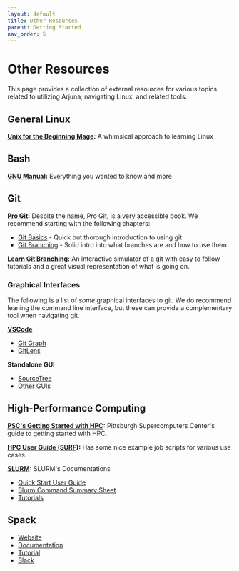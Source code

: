 ```yaml
---
layout: default
title: Other Resources
parent: Getting Started
nav_order: 5
---
```


# Other Resources

This page provides a collection of external resources for various topics related
to utilizing Arjuna, navigating Linux, and related tools.

## General Linux

**[Unix for the Beginning Mage]:** A whimsical approach to learning Linux

[Unix for the Beginning Mage]: https://lab46.g7n.org/_media/haas/ufbm.pdf

## Bash

**[GNU Manual](https://www.gnu.org/software/bash/manual/html_node/index.html):**
Everything you wanted to know and more

## Git

**[Pro Git](https://git-scm.com/book/en/v2):** Despite the name, Pro Git, is a
very accessible book. We recommend starting with the following chapters:

- [Git Basics] - Quick but thorough introduction to using git
- [Git Branching] - Solid intro into what branches are and how to use them

[Git Basics]: https://git-scm.com/book/en/v2/Git-Basics-Getting-a-Git-Repository
[Git Branching]: https://git-scm.com/book/en/v2/Git-Branching-Branches-in-a-Nutshell

**[Learn Git Branching]:** An interactive simulator of a git with easy to follow
tutorials and a great visual representation of what is going on.

[Learn Git Branching]: https://learngitbranching.js.org/

### Graphical Interfaces

The following is a list of *some* graphical interfaces to git. We do recommend
leaning the command line interface, but these can provide a complementary tool
when navigating git.

**[VSCode](https://code.visualstudio.com/)**

- [Git Graph](https://marketplace.visualstudio.com/items?itemName=mhutchie.git-graph)
- [GitLens](https://marketplace.visualstudio.com/items?itemName=eamodio.gitlens)

**Standalone GUI**

- [SourceTree](https://www.sourcetreeapp.com/)
- [Other GUIs](https://git-scm.com/downloads/guis/)

## High-Performance Computing

**[PSC's Getting Started with HPC]:** Pittsburgh Supercomputers Center's guide
to getting started with HPC.

**[HPC User Guide (SURF)]:** Has some nice example job scripts for various use cases.

[PSC's Getting Started with HPC]: https://www.psc.edu/resources/bridges-2/getting-started-with-hpc/

[HPC User Guide (SURF)]: https://servicedesk.surf.nl/wiki/display/WIKI/SURF+User+Knowledge+Base

**[SLURM](https://slurm.schedmd.com/):** SLURM's Documentations

- [Quick Start User Guide](https://slurm.schedmd.com/quickstart.html)
- [Slurm Command Summary Sheet](https://slurm.schedmd.com/pdfs/summary.pdf)
- [Tutorials](https://slurm.schedmd.com/tutorials.html)

## Spack

- [Website](https://spack.io)
- [Documentation](https://spack.readthedocs.io/en/latest/)
- [Tutorial](https://spack-tutorial.readthedocs.io/en/latest/)
- [Slack](https://slack.spack.io)
